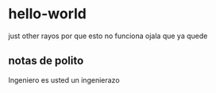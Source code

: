 # hello-world
just other 
rayos por que esto no funciona 
ojala que ya quede

## notas de polito

Ingeniero es usted un ingenierazo
